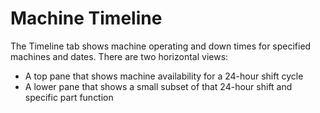 # Machine Timeline
 
  The Timeline tab shows machine operating and down times for specified machines and dates. There are two horizontal views: 
  
  * A top pane that shows machine availability for a 24-hour shift cycle 
  * A lower pane that shows a small subset of that 24-hour shift and specific part function